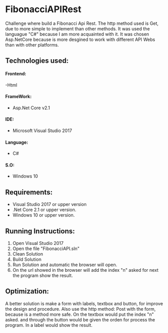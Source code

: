 # FibonacciAPIRest
Challenge where build a Fibonacci Api Rest. The http method used is Get, due to more simple to implement than other methods. 
It was used the languague "C#" because I am more acquainted with it.
It was chosen Asp.NetCore because is more desgined to work with different API Webs than
with other platforms. 


## Technologies used:
#### Frontend:
-Html
#### FrameWork: 
- Asp.Net Core v2.1
#### IDE:
- Microsoft Visual Studio 2017 
#### Language:
- C#
#### S.O:
- Windows 10

## Requirements: 
 -  Visual Studio 2017 or upper version
 -  .Net Core 2.1 or upper version.
 -  Windows 10 or upper version.

## Running Instructions:
1. Open Visual Studio 2017
2. Open the file "FibonacciAPI.sln"
3. Clean Solution
4. Build Solution 
5. Run Solution and automatic the browser will open.
6. On the url showed in the browser will add the index "n" asked
   for next the program show the result.  

## Optimization:
A better solution is make a form with labels, textbox and button, for 
improve the design and procedure. Also use the http method: Post  with 
the form,  because is a method more safe. On the textbox would put the index "n" asked. 
and through the button would be given the orden for process the program. In a label would 
show the result.



